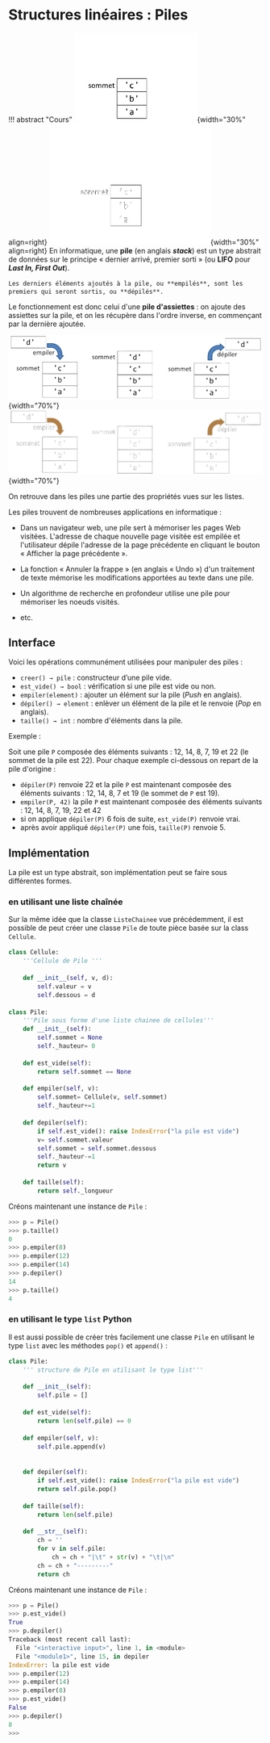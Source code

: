 #	Structures linéaires : Piles

!!! abstract "Cours"
    ![Animation sur empiler et dépiler un élement dans une pile](assets/4-empiler-depiler-light-mode.gif#only-light){width="30%" align=right}
    ![Animation sur empiler et dépiler un élement dans une pile](assets/4-empiler-depiler-dark-mode.gif#only-dark){width="30%" align=right}
    En informatique, une **pile** (en anglais ***stack***) est un type abstrait de données sur le principe « dernier arrivé, premier sorti » (ou **LIFO** pour ***Last In, First Out***).

    Les derniers éléments ajoutés à la pile, ou **empilés**, sont les premiers qui seront sortis, ou **dépilés**.





Le fonctionnement est donc celui d'une **pile d'assiettes** : on ajoute des assiettes sur la pile, et on les récupère dans l'ordre inverse, en commençant par la dernière ajoutée. 



![Empiler et dépiler un élement dans une pile](assets/4-empiler-depiler-light-mode.png#only-light){width="70%"}
![Empiler et dépiler un élement dans une pile](assets/4-empiler-depiler-dark-mode.png#only-dark){width="70%"}



On retrouve dans les piles une partie des propriétés vues sur les listes.


Les piles trouvent de nombreuses applications en informatique :

-   Dans un navigateur web, une pile sert à mémoriser les pages Web visitées. L'adresse de chaque nouvelle page visitée est empilée et l'utilisateur dépile l'adresse de la page précédente en cliquant le bouton « Afficher la page précédente ».

-   La fonction « Annuler la frappe » (en anglais « Undo ») d'un traitement de texte mémorise les modifications apportées au texte dans une pile.

-   Un algorithme de recherche en profondeur utilise une pile pour mémoriser les noeuds visités.

-   etc.

##	Interface

Voici les opérations communément utilisées pour manipuler des piles :

- `creer() → pile` : constructeur d’une pile vide.
- `est_vide() → bool` : vérification si une pile est vide ou non.
- `empiler(element)` : ajouter un élément sur la pile (*Push* en anglais).
- `dépiler() → element` : enlèver un élément de la pile et le renvoie (*Pop* en anglais).
- `taille() → int` : nombre d'éléments dans la pile.

Exemple :

Soit une pile `P` composée des éléments suivants : 12, 14, 8, 7, 19 et 22 (le sommet de la pile est 22). Pour chaque exemple ci-dessous on repart de la pile d'origine :
-	`dépiler(P)` renvoie 22 et la pile `P` est maintenant composée des éléments suivants : 12, 14, 8, 7 et 19 (le sommet de `P` est 19).
-	`empiler(P, 42)` la pile `P` est maintenant composée des éléments suivants : 12, 14, 8, 7, 19, 22 et 42
-	si on applique `dépiler(P)` 6 fois de suite, `est_vide(P)` renvoie vrai.
-	après avoir appliqué `dépiler(P)` une fois, `taille(P)` renvoie 5.

##	Implémentation 

La pile est un type abstrait, son implémentation peut se faire sous différentes formes.

###	en utilisant une liste chaînée

Sur la même idée que la classe `ListeChainee` vue précédemment, il est possible de peut créer une classe `Pile` de toute pièce basée sur la class `Cellule`.

``` py
class Cellule:
    '''Cellule de Pile '''

    def __init__(self, v, d):
        self.valeur = v
        self.dessous = d

class Pile:
    '''Pile sous forme d'une liste chainee de cellules'''
    def __init__(self):
        self.sommet = None
        self._hauteur= 0

    def est_vide(self):
        return self.sommet == None

    def empiler(self, v):
        self.sommet= Cellule(v, self.sommet)
        self._hauteur+=1

    def depiler(self):
        if self.est_vide(): raise IndexError("la pile est vide")
        v= self.sommet.valeur
        self.sommet = self.sommet.dessous
        self._hauteur-=1
        return v

    def taille(self):
        return self._longueur
```

Créons maintenant une instance de `Pile` :
``` py
>>> p = Pile()
>>> p.taille()
0
>>> p.empiler(8)
>>> p.empiler(12)
>>> p.empiler(14)
>>> p.depiler()
14
>>> p.taille()
4
```
###	en utilisant le type `list` Python

Il est aussi possible de créer très facilement une classe `Pile` en utilisant le type `list` avec les méthodes `pop()` et `append()` :

``` py
class Pile:
    ''' structure de Pile en utilisant le type list'''

    def __init__(self):
        self.pile = []

    def est_vide(self):
        return len(self.pile) == 0

    def empiler(self, v):
        self.pile.append(v)


    def depiler(self):
        if self.est_vide(): raise IndexError("la pile est vide")
        return self.pile.pop()

    def taille(self):
        return len(self.pile)

    def __str__(self):
        ch = ''
        for v in self.pile:
            ch = ch + "|\t" + str(v) + "\t|\n"
        ch = ch + "---------"
        return ch
```

Créons maintenant une instance de `Pile` :

``` py
>>> p = Pile()
>>> p.est_vide()
True
>>> p.depiler()
Traceback (most recent call last):
  File "<interactive input>", line 1, in <module>
  File "<module1>", line 15, in depiler
IndexError: la pile est vide
>>> p.empiler(12)
>>> p.empiler(14)
>>> p.empiler(8)
>>> p.est_vide()
False
>>> p.depiler()
8
>>>
```

